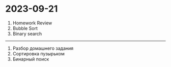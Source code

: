 # 2023-09-21 

1. Homework Review
2. Bubble Sort
3. Binary search

---

1. Разбор домашнего задания
2. Сортировка пузырьком
3. Бинарный поиск

